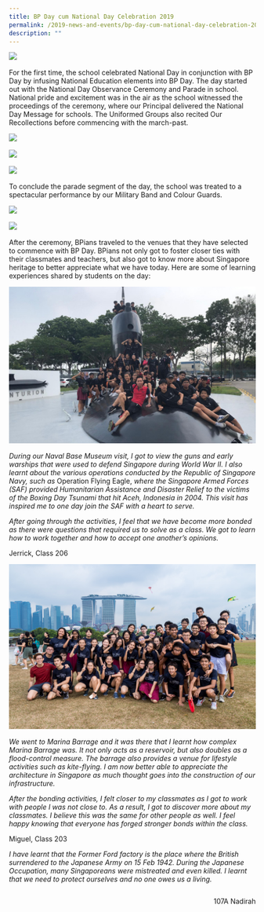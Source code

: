 ```yaml
---
title: BP Day cum National Day Celebration 2019
permalink: /2019-news-and-events/bp-day-cum-national-day-celebration-2019
description: ""
---
```

![](/images/NDP%202019%20-%201.jpeg) 

For the first time, the school celebrated National Day in conjunction with BP Day by infusing National Education elements into BP Day. The day started out with the National Day Observance Ceremony and Parade in school. National pride and excitement was in the air as the school witnessed the proceedings of the ceremony, where our Principal delivered the National Day Message for schools. The Uniformed Groups also recited Our Recollections before commencing with the march-past.

  

![](/images/NDP%202019%20-%202.jpeg)

  

![](/images/NDP%202019%20-%209.jpeg)

  

![](/images/NDP%202019%20-%206.jpeg)

  

To conclude the parade segment of the day, the school was treated to a spectacular performance by our Military Band and Colour Guards.

  
![](/images/NDP%202019%20-%207.jpeg)

![](/images/NDP%202019%20-%208.jpeg) 

After the ceremony, BPians traveled to the venues that they have selected to commence with BP Day. BPians not only got to foster closer ties with their classmates and teachers, but also got to know more about Singapore heritage to better appreciate what we have today. Here are some of learning experiences shared by students on the day:  

  

![](/images/BP%20Day%20206%20Resized.jpeg)

  

_During our Naval Base Museum visit, I got to view the guns and early warships that were used to defend Singapore during World War II. I also learnt about the various operations conducted by the Republic of Singapore Navy, such as_ Operation Flying Eagle, _where the Singapore Armed Forces (SAF) provided Humanitarian Assistance and Disaster Relief to the victims of the Boxing Day Tsunami that hit Aceh, Indonesia in 2004. This visit has inspired me to one day join the SAF with a heart to serve._ 

_After going through the activities, I feel that we have become more bonded as there were questions that required us to solve as a class. We got to learn how to work together and how to accept one another’s opinions._ 

  

Jerrick, Class 206 

  

![](/images/BP%20Day%20203-min.jpeg)
  

_We went to Marina Barrage and it was there that I learnt how complex Marina Barrage was. It not only acts as a reservoir, but also doubles as a flood-control measure. The barrage also provides a venue for lifestyle activities such as kite-flying. I am now better able to appreciate the architecture in Singapore as much thought goes into the construction of our infrastructure._

_After the bonding activities, I felt closer to my classmates as I got to work with people I was not close to. As a result, I got to discover more about my classmates. I believe this was the same for other people as well. I feel happy knowing that everyone has forged stronger bonds within the class._ 

  

Miguel, Class 203

  

_I have learnt that the Former Ford factory is the place where the British surrendered to the Japanese Army on 15 Feb 1942. During the Japanese Occupation, many Singaporeans were mistreated and even killed. I learnt that we need to protect ourselves and no one owes us a living._

  
<div>
	<div style="float: right">
		<p>107A Nadirah</p>
	</div>
</div>